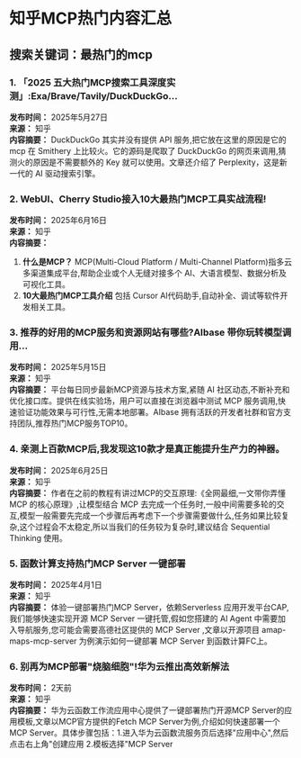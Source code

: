 # 知乎MCP热门内容汇总

## 搜索关键词：最热门的mcp

### 1. 「2025 五大热门MCP搜索工具深度实测」:Exa/Brave/Tavily/DuckDuckGo...
**发布时间：** 2025年5月27日  
**来源：** 知乎  
**内容摘要：** DuckDuckGo 其实并没有提供 API 服务,把它放在这里的原因是它的 mcp 在 Smithery 上比较火。它的源码是爬取了 DuckDuckGo 的网页来调用,猜测火的原因是不需要额外的 Key 就可以使用。文章还介绍了 Perplexity，这是新一代的 AI 驱动搜索引擎。

### 2. WebUI、Cherry Studio接入10大最热门MCP工具实战流程!
**发布时间：** 2025年6月16日  
**来源：** 知乎  
**内容摘要：** 
1. **什么是MCP？** MCP(Multi-Cloud Platform / Multi-Channel Platform)指多云多渠道集成平台,帮助企业或个人无缝对接多个 AI、大语言模型、数据分析及可视化工具。
2. **10大最热门MCP工具介绍** 包括 Cursor AI代码助手,自动补全、调试等软件开发相关工具。

### 3. 推荐的好用的MCP服务和资源网站有哪些?AIbase 带你玩转模型调用...
**发布时间：** 2025年5月15日  
**来源：** 知乎  
**内容摘要：** 平台每日同步最新MCP资源与技术方案,紧随 AI 社区动态,不断补充和优化接口库。提供在线实验场，用户可以直接在浏览器中测试 MCP 服务调用,快速验证功能效果与可行性,无需本地部署。AIbase 拥有活跃的开发者社群和官方支持团队,推荐热门MCP服务TOP10。

### 4. 亲测上百款MCP后,我发现这10款才是真正能提升生产力的神器。
**发布时间：** 2025年6月25日  
**来源：** 知乎  
**内容摘要：** 作者在之前的教程有讲过MCP的交互原理:《全网最细,一文带你弄懂 MCP 的核心原理》,让模型结合 MCP 去完成一个任务时,一般中间需要多轮的交互,模型一般需要先完成一个步骤后再考虑下一个步骤需要做什么,任务如果比较复杂,这个过程会不太稳定,所以当我们的任务较为复杂时,建议结合 Sequential Thinking 使用。

### 5. 函数计算支持热门MCP Server 一键部署
**发布时间：** 2025年4月1日  
**来源：** 知乎  
**内容摘要：** 体验一键部署热门MCP Server，依赖Serverless 应用开发平台CAP,我们能够快速实现开源 MCP Server 一键托管,假如您搭建的 AI Agent 中需要加入导航服务,您可能会需要高德社区提供的 MCP Server ,文章以开源项目 amap-maps-mcp-server 为例演示如何一键部署 MCP Server 到函数计算FC上。

### 6. 别再为MCP部署"烧脑细胞"!华为云推出高效新解法
**发布时间：** 2天前  
**来源：** 知乎  
**内容摘要：** 华为云函数工作流应用中心提供了一键部署热门开源MCP Server的应用模板,文章以MCP官方提供的Fetch MCP Server为例,介绍如何快速部署一个MCP Server。具体步骤包括：1.进入华为云函数流服务页后选择"应用中心",然后点击右上角"创建应用 2.模板选择"MCP Server